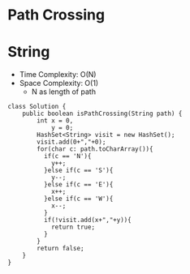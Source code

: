 # Path Crossing
# String
* Time Complexity: O(N)
* Space Complexity: O(1)
	* N as length of path
```
class Solution {
    public boolean isPathCrossing(String path) {
        int x = 0,
            y = 0;
        HashSet<String> visit = new HashSet();
        visit.add(0+","+0);
        for(char c: path.toCharArray()){
          if(c == 'N'){
            y++;
          }else if(c == 'S'){
            y--;
          }else if(c == 'E'){
            x++;
          }else if(c == 'W'){
            x--;
          }
          if(!visit.add(x+","+y)){
            return true;
          }
        }
        return false;
    }
}
```